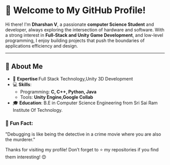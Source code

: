 # 👋 Welcome to My GitHub Profile!

Hi there! I'm **Dharshan V**, a passionate **computer Science Student** and developer, always exploring the intersection of hardware and software. With a strong interest in **Full-Stack and Unity Game Development**, and low-level programming, I enjoy building projects that push the boundaries of applications efficiency and design.

---

## 🚀 About Me

- 🔭 **Expertise**:Full Stack Technology,Unity 3D Development
- 💻 **Skills**:  
  - Programming: **C, C++, Python, Java**  
  - Tools: **Unity Engine,Google Collab**  
- 🎓 **Education**: B.E in Computer Science Engineering from Sri Sai Ram Institute Of Technology.  


### 🖤 Fun Fact:  
"Debugging is like being the detective in a crime movie where you are also the murderer."  

Thanks for visiting my profile! Don’t forget to ⭐️ my repositories if you find them interesting! 😊  
